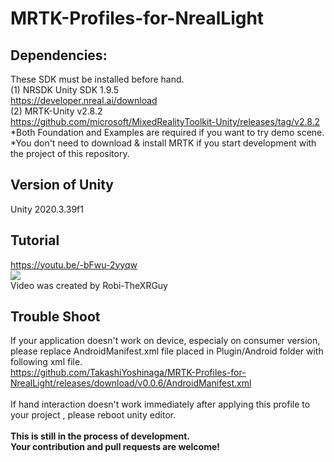 # MRTK-Profiles-for-NrealLight
 
## Dependencies:
These SDK must be installed before hand.<br>
(1) NRSDK Unity SDK 1.9.5<br>
https://developer.nreal.ai/download
<br>
(2) MRTK-Unity v2.8.2<br>
https://github.com/microsoft/MixedRealityToolkit-Unity/releases/tag/v2.8.2
<br>
*Both Foundation and Examples are required if you want to try demo scene.
<br>
*You don't need to download & install MRTK if you start development with the project of this repository.
<br>
## Version of Unity
Unity 2020.3.39f1
<br>
## Tutorial
https://youtu.be/-bFwu-2yyqw
<br>
[![](https://img.youtube.com/vi/-bFwu-2yyqw/0.jpg)](https://www.youtube.com/watch?v=-bFwu-2yyqw)
<br>Video was created by Robi-TheXRGuy
<br>
## Trouble Shoot
If your application doesn't work on device, especialy on consumer version, please replace AndroidManifest.xml file placed in Plugin/Android folder with following xml file.<br>
https://github.com/TakashiYoshinaga/MRTK-Profiles-for-NrealLight/releases/download/v0.0.6/AndroidManifest.xml
<br><br>
If hand interaction doesn't work immediately after applying this profile to your project , please reboot unity editor.
<br>
<br>
<b>This is still in the process of development. <br>
Your contribution and pull requests are welcome!</b>
